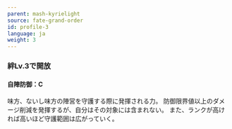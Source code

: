 ```yaml
---
parent: mash-kyrielight
source: fate-grand-order
id: profile-3
language: ja
weight: 3
---
```


### 絆Lv.3で開放

#### 自陣防御：C

味方、ないし味方の陣営を守護する際に発揮される力。
防御限界値以上のダメージ削減を発揮するが、自分はその対象には含まれない。
また、ランクが高ければ高いほど守護範囲は広がっていく。
